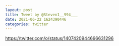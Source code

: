 ```yaml
--- 
layout: post 
title: Tweet by @Steven1__994___ 
date: 2021-06-22 1624390446 
categories: twitter 
--- 
```

https://twitter.com/o/status/1407420944696631296